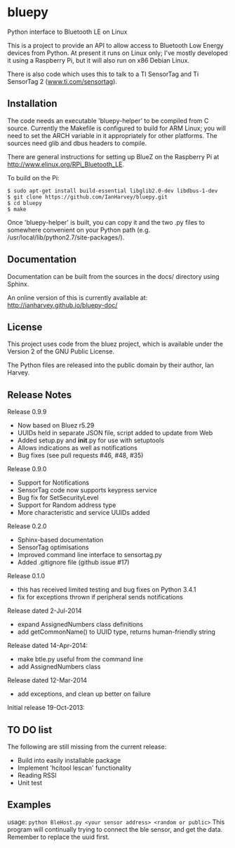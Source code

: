 bluepy
======

Python interface to Bluetooth LE on Linux

This is a project to provide an API to allow access to Bluetooth Low Energy devices
from Python. At present it runs on Linux only; I've mostly developed it using a
Raspberry Pi, but it will also run on x86 Debian Linux.

There is also code which uses this to talk to a TI SensorTag  and Ti SensorTag 2 (www.ti.com/sensortag).

Installation
------------

The code needs an executable 'bluepy-helper' to be compiled from C source. Currently the Makefile is configured to build for ARM Linux; you will need to set the ARCH variable in it  appropriately for other platforms. The sources need glib and dbus headers to compile.

There are general instructions for setting up BlueZ on the Raspberry Pi at http://www.elinux.org/RPi_Bluetooth_LE.

To build on the Pi:

    $ sudo apt-get install build-essential libglib2.0-dev libdbus-1-dev
    $ git clone https://github.com/IanHarvey/bluepy.git
    $ cd bluepy
    $ make

Once 'bluepy-helper' is built, you can copy it and the two .py files to somewhere
convenient on your Python path (e.g. /usr/local/lib/python2.7/site-packages/).

Documentation
-------------

Documentation can be built from the sources in the docs/ directory using Sphinx.

An online version of this is currently available at: http://ianharvey.github.io/bluepy-doc/

License
-------

This project uses code from the bluez project, which is available under the Version 2
of the GNU Public License.

The Python files are released into the public domain by their author, Ian Harvey.

Release Notes
-------------

Release 0.9.9

- Now based on Bluez r5.29
- UUIDs held in separate JSON file, script added to update from Web
- Added setup.py and __init__.py for use with setuptools
- Allows indications as well as notifications
- Bug fixes (see pull requests #46, #48, #35)

Release 0.9.0
- Support for Notifications
- SensorTag code now supports keypress service
- Bug fix for SetSecurityLevel
- Support for Random address type
- More characteristic and service UUIDs added

Release 0.2.0

- Sphinx-based documentation
- SensorTag optimisations 
- Improved command line interface to sensortag.py
- Added .gitignore file (github issue #17)

Release 0.1.0
- this has received limited testing and bug fixes on Python 3.4.1
- fix for exceptions thrown if peripheral sends notifications

Release dated 2-Jul-2014

- expand AssignedNumbers class definitions
- add getCommonName() to UUID type, returns human-friendly string

Release dated 14-Apr-2014:

- make btle.py useful from the command line
- add AssignedNumbers class

Release dated 12-Mar-2014
- add exceptions, and clean up better on failure

Initial release 19-Oct-2013:

TO DO list
----------

The following are still missing from the current release:
- Build into easily installable package
- Implement 'hcitool lescan' functionality
- Reading RSSI
- Unit test 

Examples
--------
usage: ```python BleHost.py <your sensor address> <random or public>```
This program will continually trying to connect the ble sensor, and get the data.
Remember to replace the uuid first.
